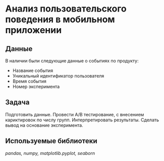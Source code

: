 # Анализ пользовательского поведения в мобильном приложении


## Данные

В наличии были следующие данные о событиях по продукту:
- Название события
- Уникальный идентификатор пользователя
- Время события
- Номер эксперимента

## Задача

Подготовить данные. Провести А/В тестирование, с внесением кариктировок по числу групп. Интерпретировать результаты. Сделать вывод на основание эксперимента.

## Используемые библиотеки
*pandas, numpy, matplotlib.pyplot, seaborn*
